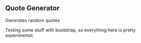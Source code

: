 ## Quote Generator

Generates random quotes

Testing some stuff with bootstrap, so everything here is pretty experimental. 